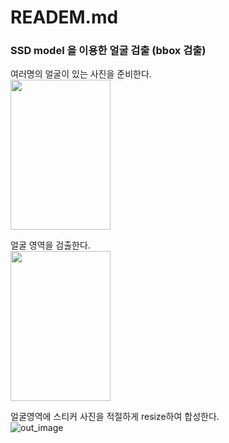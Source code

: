 # READEM.md

### SSD model 을 이용한 얼굴 검출 (bbox 검출)

여러명의 얼굴이 있는 사진을 준비한다.  
<img src="https://user-images.githubusercontent.com/63500940/102708281-2fb0ec00-42e5-11eb-91c8-96eefa85982a.jpg" width="160" height="240">
  
얼굴 영역을 검출한다.  
<img src="https://user-images.githubusercontent.com/63500940/102708283-32134600-42e5-11eb-92f6-e9a000500e62.png" width="160" height="240">
  
얼굴영역에 스티커 사진을 적절하게 resize하여 합성한다.  
![out_image](https://user-images.githubusercontent.com/63500940/102708286-37709080-42e5-11eb-9fe1-4fecabe01f9b.jpg)

